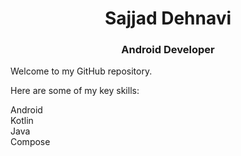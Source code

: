 <div align="center">
  <h1>Sajjad Dehnavi</h1>
  <h3>Android Developer</h3>
</div>

Welcome to my GitHub repository.
<br/>

Here are some of my key skills:<br/>

Android<br/>
Kotlin<br/>
Java<br/>
Compose<br/>



